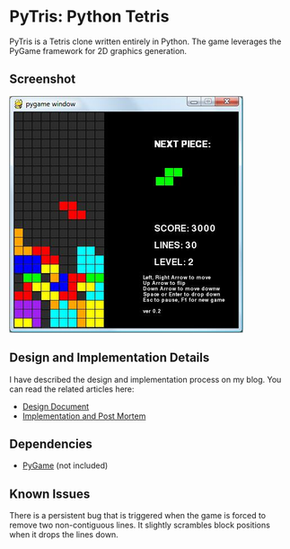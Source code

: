 PyTris: Python Tetris
===

PyTris is a Tetris clone written entirely in Python. The game leverages the PyGame framework for 2D graphics generation.

Screenshot
---

![PyTris Screenshot](screenshot.jpg)

Design and Implementation Details
---

I have described the design and implementation process on my blog. You can read the related articles here:

  - [Design Document](http://www.terminally-incoherent.com/blog/2007/10/20/designing-a-tetris-clone-part-1/)
  - [Implementation and Post Mortem](http://www.terminally-incoherent.com/blog/2010/06/24/designing-a-tetris-clone-part-2/)

Dependencies
---

  - [PyGame](http://pygame.org/) (not included)


Known Issues
---

There is a persistent bug that is triggered when the game is forced to remove two non-contiguous lines. It slightly scrambles block positions when it drops the lines down.
